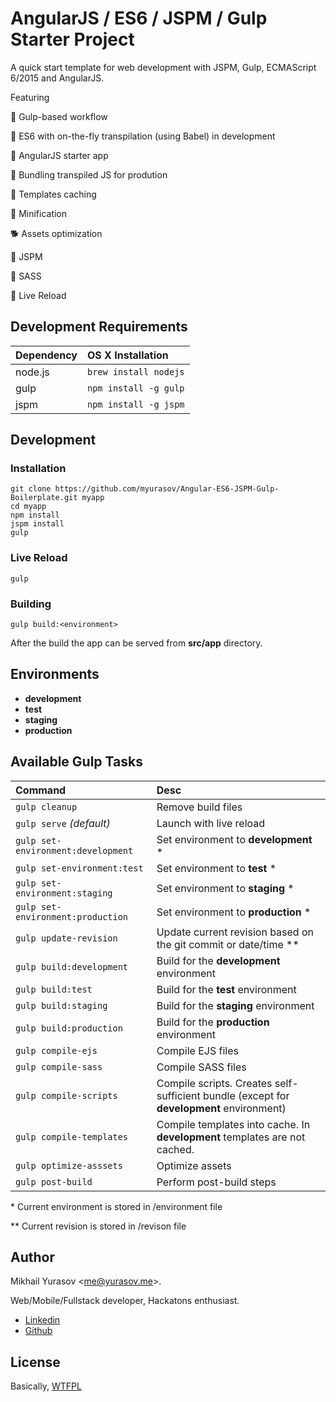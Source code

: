 # AngularJS / ES6 / JSPM / Gulp Starter Project
 
A quick start template for web development with JSPM, Gulp, ECMAScript 6/2015 and AngularJS. 

Featuring

🙈 Gulp-based workflow

🍄 ES6 with on-the-fly transpilation (using Babel) in development

🐶 AngularJS starter app

🐥 Bundling transpiled JS for prodution

🐎 Templates caching

🐠 Minification

🐕 Assets optimization

🐙 JSPM

🐷 SASS

🐝 Live Reload


## Development Requirements

|Dependency|OS X Installation|
|:--|:--|
|node.js|`brew install nodejs`|
|gulp|`npm install -g gulp`|
|jspm|`npm install -g jspm`|

## Development

### Installation

```
git clone https://github.com/myurasov/Angular-ES6-JSPM-Gulp-Boilerplate.git myapp
cd myapp
npm install
jspm install
gulp
```

### Live Reload

`gulp`

### Building

`gulp build:<environment>`

After the build the app can be served from __src/app__ directory.

## Environments

* **development**
* **test**
* **staging**
* **production**

## Available Gulp Tasks

|Command|Desc|
|:--|:--|
|`gulp cleanup`|Remove build files|
|`gulp serve` _(default)_|Launch with live reload|
|`gulp set-environment:development`|Set environment to __development__ \*|
|`gulp set-environment:test`|Set environment to __test__ \*|
|`gulp set-environment:staging`|Set environment to __staging__ \*|
|`gulp set-environment:production`|Set environment to __production__ \*|
|`gulp update-revision`|Update current revision based on the git commit or date/time \**|
|`gulp build:development`|Build for the __development__ environment|
|`gulp build:test`|Build for the __test__ environment|
|`gulp build:staging`|Build for the __staging__ environment|
|`gulp build:production`|Build for the __production__ environment|
|`gulp compile-ejs`|Compile EJS files|
|`gulp compile-sass`|Compile SASS files|
|`gulp compile-scripts`|Compile scripts. Creates self-sufficient bundle (except for __development__ environment)|
|`gulp compile-templates`|Compile templates into cache. In __development__ templates are not cached.|
|`gulp optimize-asssets`|Optimize assets|
|`gulp post-build`|Perform post-build steps|

\* Current environment is stored in /environment file

\** Current revision is stored in /revison file


## Author

Mikhail Yurasov <<me@yurasov.me>>.

Web/Mobile/Fullstack developer, Hackatons enthusiast.

* [Linkedin](https://www.linkedin.com/profile/view?id=173007295)
* [Github](https://github.com/myurasov)

## License

Basically, [WTFPL](http://www.wtfpl.net/)
